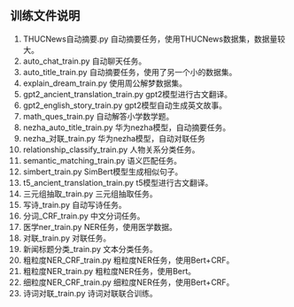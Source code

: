 ## 训练文件说明

1. THUCNews自动摘要.py 自动摘要任务，使用THUCNews数据集，数据量较大。
2. auto_chat_train.py 自动聊天任务。
3. auto_title_train.py 自动摘要任务，使用了另一个小的数据集。
4. explain_dream_train.py 使用周公解梦数据集。
5. gpt2_ancient_translation_train.py gpt2模型进行古文翻译。
6. gpt2_english_story_train.py gpt2模型自动生成英文故事。
7. math_ques_train.py 自动解答小学数学题。
8. nezha_auto_title_train.py 华为nezha模型，自动摘要任务。
9. nezha_对联_train.py 华为nezha模型，自动对联任务
10. relationship_classify_train.py 人物关系分类任务。
11. semantic_matching_train.py 语义匹配任务。
12. simbert_train.py SimBert模型生成相似句子。
13. t5_ancient_translation_train.py t5模型进行古文翻译。
14. 三元组抽取_train.py 三元组抽取任务。
15. 写诗_train.py 自动写诗任务。
16. 分词_CRF_train.py 中文分词任务。
17. 医学ner_train.py NER任务，使用医学数据。
18. 对联_train.py 对联任务。
19. 新闻标题分类_train.py 文本分类任务。
20. 粗粒度NER_CRF_train.py 粗粒度NER任务，使用Bert+CRF。
21. 粗粒度NER_train.py 粗粒度NER任务，使用Bert。
22. 细粒度NER_CRF_train.py 细粒度NER任务，使用Bert+CRF。
23. 诗词对联_train.py 诗词对联联合训练。
